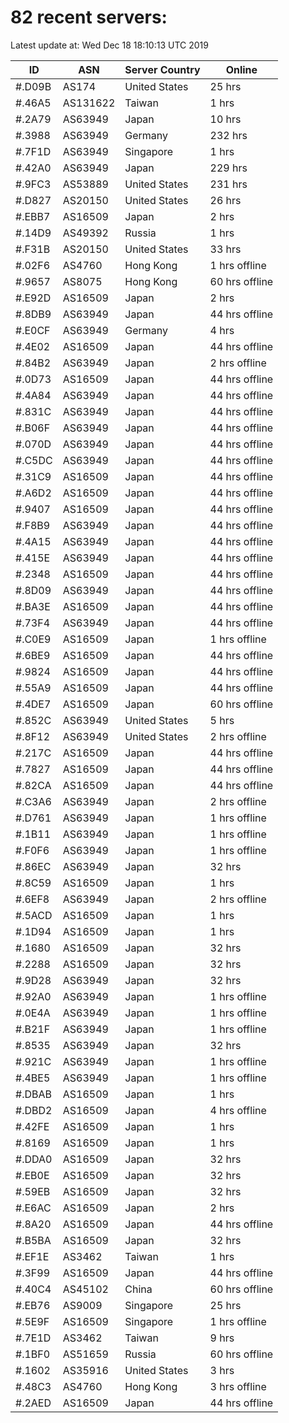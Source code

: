 # 82 recent servers:

Latest update at: Wed Dec 18 18:10:13 UTC 2019

| ID | ASN | Server Country | Online |
| -- | --- | -------------- | ------ |
| #.D09B | AS174 | United States | 25 hrs |
| #.46A5 | AS131622 | Taiwan | 1 hrs |
| #.2A79 | AS63949 | Japan | 10 hrs |
| #.3988 | AS63949 | Germany | 232 hrs |
| #.7F1D | AS63949 | Singapore | 1 hrs |
| #.42A0 | AS63949 | Japan | 229 hrs |
| #.9FC3 | AS53889 | United States | 231 hrs |
| #.D827 | AS20150 | United States | 26 hrs |
| #.EBB7 | AS16509 | Japan | 2 hrs |
| #.14D9 | AS49392 | Russia | 1 hrs |
| #.F31B | AS20150 | United States | 33 hrs |
| #.02F6 | AS4760 | Hong Kong | 1 hrs offline |
| #.9657 | AS8075 | Hong Kong | 60 hrs offline |
| #.E92D | AS16509 | Japan | 2 hrs |
| #.8DB9 | AS63949 | Japan | 44 hrs offline |
| #.E0CF | AS63949 | Germany | 4 hrs |
| #.4E02 | AS16509 | Japan | 44 hrs offline |
| #.84B2 | AS63949 | Japan | 2 hrs offline |
| #.0D73 | AS16509 | Japan | 44 hrs offline |
| #.4A84 | AS63949 | Japan | 44 hrs offline |
| #.831C | AS63949 | Japan | 44 hrs offline |
| #.B06F | AS63949 | Japan | 44 hrs offline |
| #.070D | AS63949 | Japan | 44 hrs offline |
| #.C5DC | AS63949 | Japan | 44 hrs offline |
| #.31C9 | AS16509 | Japan | 44 hrs offline |
| #.A6D2 | AS16509 | Japan | 44 hrs offline |
| #.9407 | AS16509 | Japan | 44 hrs offline |
| #.F8B9 | AS63949 | Japan | 44 hrs offline |
| #.4A15 | AS63949 | Japan | 44 hrs offline |
| #.415E | AS63949 | Japan | 44 hrs offline |
| #.2348 | AS16509 | Japan | 44 hrs offline |
| #.8D09 | AS63949 | Japan | 44 hrs offline |
| #.BA3E | AS16509 | Japan | 44 hrs offline |
| #.73F4 | AS63949 | Japan | 44 hrs offline |
| #.C0E9 | AS16509 | Japan | 1 hrs offline |
| #.6BE9 | AS16509 | Japan | 44 hrs offline |
| #.9824 | AS16509 | Japan | 44 hrs offline |
| #.55A9 | AS16509 | Japan | 44 hrs offline |
| #.4DE7 | AS16509 | Japan | 60 hrs offline |
| #.852C | AS63949 | United States | 5 hrs |
| #.8F12 | AS63949 | United States | 2 hrs offline |
| #.217C | AS16509 | Japan | 44 hrs offline |
| #.7827 | AS16509 | Japan | 44 hrs offline |
| #.82CA | AS16509 | Japan | 44 hrs offline |
| #.C3A6 | AS63949 | Japan | 2 hrs offline |
| #.D761 | AS63949 | Japan | 1 hrs offline |
| #.1B11 | AS63949 | Japan | 1 hrs offline |
| #.F0F6 | AS63949 | Japan | 1 hrs offline |
| #.86EC | AS63949 | Japan | 32 hrs |
| #.8C59 | AS16509 | Japan | 1 hrs |
| #.6EF8 | AS63949 | Japan | 2 hrs offline |
| #.5ACD | AS16509 | Japan | 1 hrs |
| #.1D94 | AS16509 | Japan | 1 hrs |
| #.1680 | AS16509 | Japan | 32 hrs |
| #.2288 | AS16509 | Japan | 32 hrs |
| #.9D28 | AS63949 | Japan | 32 hrs |
| #.92A0 | AS63949 | Japan | 1 hrs offline |
| #.0E4A | AS63949 | Japan | 1 hrs offline |
| #.B21F | AS63949 | Japan | 1 hrs offline |
| #.8535 | AS63949 | Japan | 32 hrs |
| #.921C | AS63949 | Japan | 1 hrs offline |
| #.4BE5 | AS63949 | Japan | 1 hrs offline |
| #.DBAB | AS16509 | Japan | 1 hrs |
| #.DBD2 | AS16509 | Japan | 4 hrs offline |
| #.42FE | AS16509 | Japan | 1 hrs |
| #.8169 | AS16509 | Japan | 1 hrs |
| #.DDA0 | AS16509 | Japan | 32 hrs |
| #.EB0E | AS16509 | Japan | 32 hrs |
| #.59EB | AS16509 | Japan | 32 hrs |
| #.E6AC | AS16509 | Japan | 2 hrs |
| #.8A20 | AS16509 | Japan | 44 hrs offline |
| #.B5BA | AS16509 | Japan | 32 hrs |
| #.EF1E | AS3462 | Taiwan | 1 hrs |
| #.3F99 | AS16509 | Japan | 44 hrs offline |
| #.40C4 | AS45102 | China | 60 hrs offline |
| #.EB76 | AS9009 | Singapore | 25 hrs |
| #.5E9F | AS16509 | Singapore | 1 hrs offline |
| #.7E1D | AS3462 | Taiwan | 9 hrs |
| #.1BF0 | AS51659 | Russia | 60 hrs offline |
| #.1602 | AS35916 | United States | 3 hrs |
| #.48C3 | AS4760 | Hong Kong | 3 hrs offline |
| #.2AED | AS16509 | Japan | 44 hrs offline |

